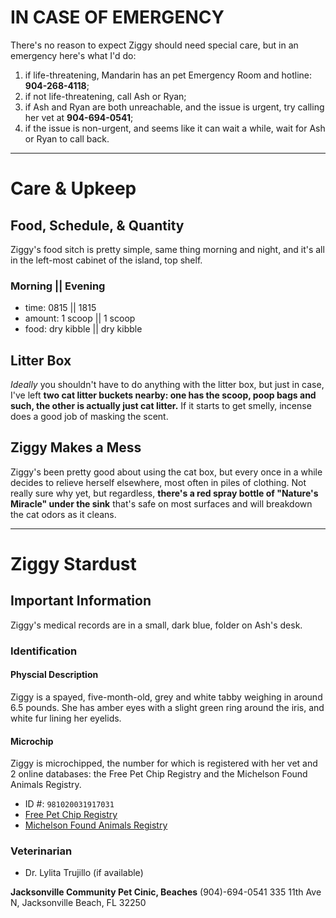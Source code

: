 # IN CASE OF EMERGENCY
There's no reason to expect Ziggy should need special care, but in an emergency here's what I'd do:
 
  1. if life-threatening, Mandarin has an pet Emergency Room and hotline: **904-268-4118**;
  2. if not life-threatening, call Ash or Ryan;
  3. if Ash and Ryan are both unreachable, and the issue is urgent, try calling her vet at **904-694-0541**;
  4. if the issue is non-urgent, and seems like it can wait a while, wait for Ash or Ryan to call back.

---

# Care & Upkeep 

## Food, Schedule, & Quantity 
Ziggy's food sitch is pretty simple, same thing morning and night, and it's all in the left-most cabinet of the island, top shelf.

### Morning || Evening 
  - time: 0815 || 1815
  - amount: 1 scoop || 1 scoop
  - food: dry kibble || dry kibble

## Litter Box 
_Ideally_ you shouldn't have to do anything with the litter box, but just in case, I've left **two cat litter buckets nearby: one has the scoop, poop bags and such, the other is actually just cat litter.**  If it starts to get smelly, incense does a good job of masking the scent.

## Ziggy Makes a Mess 
Ziggy's been pretty good about using the cat box, but every once in a while decides to relieve herself elsewhere, most often in piles of clothing.  Not really sure why yet, but regardless, **there's a red spray bottle of "Nature's Miracle" under the sink** that's safe on most surfaces and will breakdown the cat odors as it cleans.

---

# Ziggy Stardust

## Important Information 
Ziggy's medical records are in a small, dark blue, folder on Ash's desk.

### Identification 

#### Physcial Description
Ziggy is a spayed, five-month-old, grey and white tabby weighing in around 6.5 pounds.  She has amber eyes with a slight green ring around the iris, and white fur lining her eyelids. 

#### Microchip
Ziggy is microchipped, the number for which is registered with her vet and 2 online databases: the Free Pet Chip Registry and the Michelson Found Animals Registry.  
  
  - ID #: `981020031917031`
  - [Free Pet Chip Registry](https://www.freepetchipregistry.com/)
  - [Michelson Found Animals Registry](https://www.foundanimals.org/microchip-registry/owners/)

### Veterinarian
  - Dr. Lylita Trujillo (if available)

**Jacksonville Community Pet Cinic, Beaches**
(904)-694-0541
335 11th Ave N, Jacksonville Beach, FL 32250
